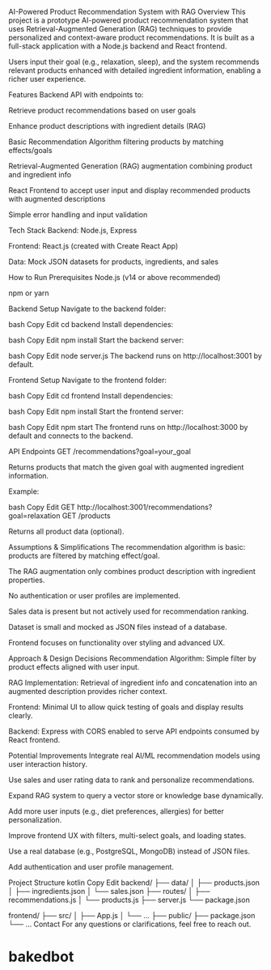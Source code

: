 AI-Powered Product Recommendation System with RAG
Overview
This project is a prototype AI-powered product recommendation system that uses Retrieval-Augmented Generation (RAG) techniques to provide personalized and context-aware product recommendations. It is built as a full-stack application with a Node.js backend and React frontend.

Users input their goal (e.g., relaxation, sleep), and the system recommends relevant products enhanced with detailed ingredient information, enabling a richer user experience.

Features
Backend API with endpoints to:

Retrieve product recommendations based on user goals

Enhance product descriptions with ingredient details (RAG)

Basic Recommendation Algorithm filtering products by matching effects/goals

Retrieval-Augmented Generation (RAG) augmentation combining product and ingredient info

React Frontend to accept user input and display recommended products with augmented descriptions

Simple error handling and input validation

Tech Stack
Backend: Node.js, Express

Frontend: React.js (created with Create React App)

Data: Mock JSON datasets for products, ingredients, and sales

How to Run
Prerequisites
Node.js (v14 or above recommended)

npm or yarn

Backend Setup
Navigate to the backend folder:

bash
Copy
Edit
cd backend
Install dependencies:

bash
Copy
Edit
npm install
Start the backend server:

bash
Copy
Edit
node server.js
The backend runs on http://localhost:3001 by default.

Frontend Setup
Navigate to the frontend folder:

bash
Copy
Edit
cd frontend
Install dependencies:

bash
Copy
Edit
npm install
Start the frontend server:

bash
Copy
Edit
npm start
The frontend runs on http://localhost:3000 by default and connects to the backend.

API Endpoints
GET /recommendations?goal=your_goal

Returns products that match the given goal with augmented ingredient information.

Example:

bash
Copy
Edit
GET http://localhost:3001/recommendations?goal=relaxation
GET /products

Returns all product data (optional).

Assumptions & Simplifications
The recommendation algorithm is basic: products are filtered by matching effect/goal.

The RAG augmentation only combines product description with ingredient properties.

No authentication or user profiles are implemented.

Sales data is present but not actively used for recommendation ranking.

Dataset is small and mocked as JSON files instead of a database.

Frontend focuses on functionality over styling and advanced UX.

Approach & Design Decisions
Recommendation Algorithm: Simple filter by product effects aligned with user input.

RAG Implementation: Retrieval of ingredient info and concatenation into an augmented description provides richer context.

Frontend: Minimal UI to allow quick testing of goals and display results clearly.

Backend: Express with CORS enabled to serve API endpoints consumed by React frontend.

Potential Improvements
Integrate real AI/ML recommendation models using user interaction history.

Use sales and user rating data to rank and personalize recommendations.

Expand RAG system to query a vector store or knowledge base dynamically.

Add more user inputs (e.g., diet preferences, allergies) for better personalization.

Improve frontend UX with filters, multi-select goals, and loading states.

Use a real database (e.g., PostgreSQL, MongoDB) instead of JSON files.

Add authentication and user profile management.

Project Structure
kotlin
Copy
Edit
backend/
  ├── data/
  │    ├── products.json
  │    ├── ingredients.json
  │    └── sales.json
  ├── routes/
  │    ├── recommendations.js
  │    └── products.js
  ├── server.js
  └── package.json

frontend/
  ├── src/
  │    ├── App.js
  │    └── ...
  ├── public/
  ├── package.json
  └── ...
Contact
For any questions or clarifications, feel free to reach out.
# bakedbot
